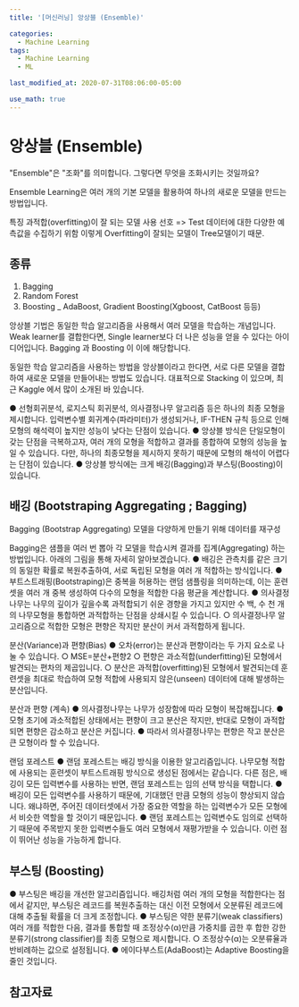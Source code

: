 ```yaml
---
title: '[머신러닝] 앙상블 (Ensemble)'

categories:
  - Machine Learning
tags:
  - Machine Learning
  - ML

last_modified_at: 2020-07-31T08:06:00-05:00

use_math: true
---
```


# 앙상블 (Ensemble)

"Ensemble"은 "조화"를 의미합니다. 그렇다면 무엇을 조화시키는 것일까요? 

Ensemble Learning은 여러 개의 기본 모델을 활용하여 하나의 새로운 모델을 만드는 방법입니다.

특징
과적합(overfitting)이 잘 되는 모델 사용 선호 => Test 데이터에 대한 다양한 예측값을 수집하기 위함
이렇게 Overfitting이 잘되는 모델이 Tree모델이기 때문.

## 종류 
1. Bagging
2. Random Forest 
3. Boosting
_ AdaBoost, Gradient Boosting(Xgboost, CatBoost 등등)


 앙상블 기법은 동일한 학습 알고리즘을 사용해서 여러 모델을 학습하는 개념입니다. Weak learner를 결합한다면, Single learner보다 더 나은 성능을 얻을 수 있다는 아이디어입니다. Bagging 과 Boosting 이 이에 해당합니다.

동일한 학습 알고리즘을 사용하는 방법을 앙상블이라고 한다면, 서로 다른 모델을 결합하여 새로운 모델을 만들어내는 방법도 있습니다. 대표적으로 Stacking 이 있으며, 최근 Kaggle 에서 많이 소개된 바 있습니다.


● 선형회귀분석, 로지스틱 회귀분석, 의사결정나무 알고리즘 등은 하나의 최종 모형을 제시합니다. 입력변수별 회귀계수(파라미터)가 생성되거나, IF-THEN 규칙 등으로 인해 모형의 해석력이 높지만 성능이 낮다는 단점이 있습니다.
● 앙상블 방식은 단일모형이 갖는 단점을 극복하고자, 여러 개의 모형을 적합하고 결과를 종합하여 모형의 성능을 높일 수 있습니다. 다만, 하나의 최종모형을 제시하지 못하기 때문에 모형의 해석이 어렵다는 단점이 있습니다.
● 앙상블 방식에는 크게 배깅(Bagging)과 부스팅(Boosting)이 있습니다.
  
## 배깅 (Bootstraping Aggregating ; Bagging)
Bagging (Bootstrap Aggregating) 모델을 다양하게 만들기 위해 데이터를 재구성

Bagging은 샘플을 여러 번 뽑아 각 모델을 학습시켜 결과를 집계(Aggregating) 하는 방법입니다. 아래의 그림을 통해 자세히 알아보겠습니다.
● 배깅은 관측치를 같은 크기의 동일한 확률로 복원추출하여, 서로 독립된 모형을 여러 개 적합하는 방식입니다.
● 부트스트래핑(Bootstraping)은 중복을 허용하는 랜덤 샘플링을 의미하는데, 이는 훈련셋을 여러 개 중복 생성하여 다수의 모형을 적합한 다음 평균을 계산합니다.
● 의사결정나무는 나무의 깊이가 깊을수록 과적합되기 쉬운 경향을 가지고 있지만 수 백, 수 천 개의 나무모형을 통합하면 과적합하는 단점을 상쇄시킬 수 있습니다.
○ 의사결정나무 알고리즘으로 적합한 모형은 편향은 작지만 분산이 커서 과적합하게 됩니다.
 
  분산(Variance)과 편향(Bias)
● 오차(error)는 분산과 편향이라는 두 가지 요소로 나눌 수 있습니다.
○ MSE=분산+편향2
○ 편향은 과소적합(underfitting)된
모형에서 발견되는 편차의 제곱입니다.
○ 분산은 과적합(overfitting)된 모형에서 발견되는데 훈련셋을 최대로 학습하여 모형 적합에 사용되지 않은(unseen) 데이터에 대해 발생하는 분산입니다.

 분산과 편향 (계속)
● 의사결정나무는 나무가 성장함에 따라 모형이 복잡해집니다.
● 모형 초기에 과소적합된 상태에서는 편향이 크고 분산은 작지만, 반대로 모형이 과적합되면 편향은 감소하고 분산은 커집니다.
● 따라서 의사결정나무는 편향은 작고
분산은 큰 모형이라 할 수 있습니다.
 
  랜덤 포레스트
● 랜덤 포레스트는 배깅 방식을 이용한 알고리즘입니다. 나무모형 적합에 사용되는 훈련셋이 부트스트래핑 방식으로 생성된 점에서는 같습니다. 다른 점은, 배깅이 모든 입력변수를 사용하는 반면, 랜덤 포레스트는 임의 선택 방식을 택합니다.
● 배깅이 모든 입력변수를 사용하기 때문에, 기대했던 만큼 모형의 성능이 향상되지 않습니다. 왜냐하면, 주어진 데이터셋에서 가장 중요한 역할을 하는 입력변수가 모든 모형에서 비슷한 역할을 할 것이기 때문입니다.
● 랜덤 포레스트는 입력변수도 임의로 선택하기 때문에 주목받지 못한 입력변수들도 여러 모형에서 재평가받을 수 있습니다. 이런 점이 뛰어난 성능을 가능하게 합니다.
  

## 부스팅 (Boosting)
● 부스팅은 배깅을 개선한 알고리즘입니다. 배깅처럼 여러 개의 모형을 적합한다는 점에서 같지만, 부스팅은 레코드를 복원추출하는 대신 이전 모형에서 오분류된 레코드에 대해 추출될 확률을 더 크게 조정합니다.
● 부스팅은 약한 분류기(weak classifiers) 여러 개를 적합한 다음, 결과를 통합할 때 조정상수(α)만큼 가중치를 곱한 후 합한 강한 분류기(strong classifier)를 최종 모형으로 제시합니다.
○ 조정상수(α)는 오분류율과 반비례하는 값으로 설정됩니다.
● 에이다부스트(AdaBoost)는 Adaptive Boosting을 줄인 것입니다.

## 참고자료

